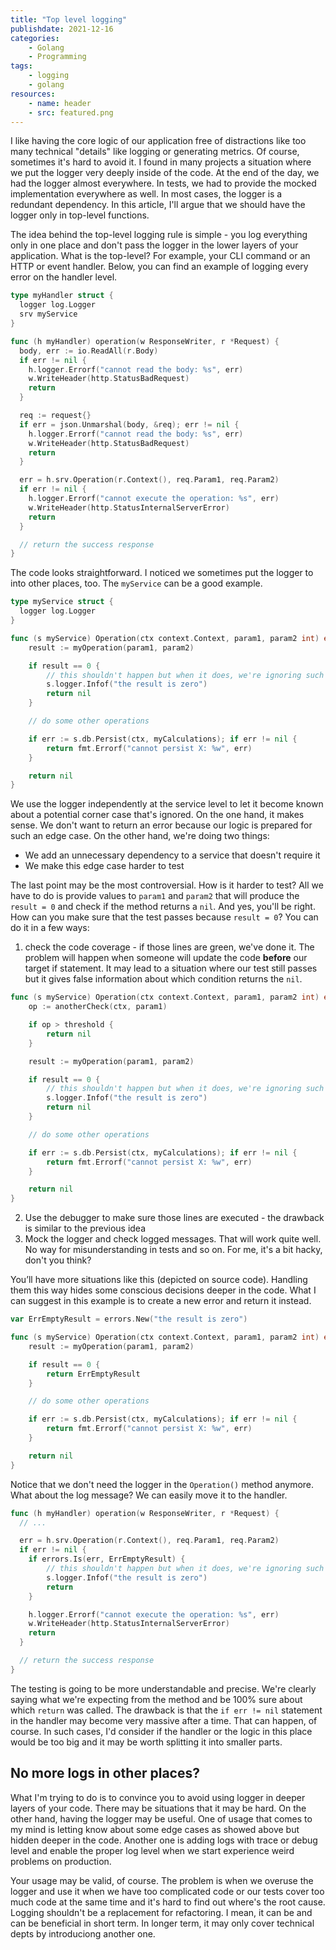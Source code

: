 ```yaml
---
title: "Top level logging"
publishdate: 2021-12-16
categories:
    - Golang
    - Programming
tags:
    - logging 
    - golang
resources:
    - name: header
    - src: featured.png
---
```


I like having the core logic of our application free of distractions like too many technical "details" like logging or generating metrics. Of course, sometimes it's hard to avoid it. I found in many projects a situation where we put the logger very deeply inside of the code. At the end of the day, we had the logger almost everywhere. In tests, we had to provide the mocked implementation everywhere as well. In most cases, the logger is a redundant dependency. In this article, I'll argue that we should have the logger only in top-level functions.

The idea behind the top-level logging rule is simple - you log everything only in one place and don't pass the logger in the lower layers of your application. What is the top-level? For example, your CLI command or an HTTP or event handler. Below, you can find an example of logging every error on the handler level.

```go
type myHandler struct {
  logger log.Logger
  srv myService
}

func (h myHandler) operation(w ResponseWriter, r *Request) {
  body, err := io.ReadAll(r.Body)
  if err != nil {
    h.logger.Errorf("cannot read the body: %s", err)
    w.WriteHeader(http.StatusBadRequest)
    return
  }

  req := request{}
  if err = json.Unmarshal(body, &req); err != nil {
    h.logger.Errorf("cannot read the body: %s", err)
    w.WriteHeader(http.StatusBadRequest)
    return
  }

  err = h.srv.Operation(r.Context(), req.Param1, req.Param2)
  if err != nil {
    h.logger.Errorf("cannot execute the operation: %s", err)
    w.WriteHeader(http.StatusInternalServerError)
    return
  }

  // return the success response
}
```

The code looks straightforward. I noticed we sometimes put the logger to into other places, too. The `myService` can be a good example.

```go
type myService struct {
  logger log.Logger
}

func (s myService) Operation(ctx context.Context, param1, param2 int) error {
    result := myOperation(param1, param2)

    if result == 0 {
        // this shouldn't happen but when it does, we're ignoring such cases
        s.logger.Infof("the result is zero")
        return nil
    }

    // do some other operations

    if err := s.db.Persist(ctx, myCalculations); if err != nil {
        return fmt.Errorf("cannot persist X: %w", err)
    }

    return nil
}
```

We use the logger independently at the service level to let it become known about a potential corner case that's ignored. On the one hand, it makes sense. We don't want to return an error because our logic is prepared for such an edge case. On the other hand, we're doing two things:

* We add an unnecessary dependency to a service that doesn't require it
* We make this edge case harder to test

The last point may be the most controversial. How is it harder to test? All we have to do is provide values to `param1` and `param2` that will produce the `result = 0` and check if the method returns a `nil`. And yes, you'll be right. How can you make sure that the test passes because `result = 0`? You can do it in a few ways:

1. check the code coverage - if those lines are green, we've done it. The problem will happen when someone will update the code **before** our target if statement. It may lead to a situation where our test still passes but it gives false information about which condition returns the `nil`.

```go
func (s myService) Operation(ctx context.Context, param1, param2 int) error {
    op := anotherCheck(ctx, param1)

    if op > threshold {
        return nil
    }

    result := myOperation(param1, param2)

    if result == 0 {
        // this shouldn't happen but when it does, we're ignoring such cases
        s.logger.Infof("the result is zero")
        return nil
    }

    // do some other operations

    if err := s.db.Persist(ctx, myCalculations); if err != nil {
        return fmt.Errorf("cannot persist X: %w", err)
    }

    return nil
}
```

2. Use the debugger to make sure those lines are executed - the drawback is similar to the previous idea
3. Mock the logger and check logged messages. That will work quite well. No way for misunderstanding in tests and so on. For me, it's a bit hacky, don't you think?

You’ll have more situations like this (depicted on source code). Handling them this way hides some conscious decisions deeper in the code. What I can suggest in this example is to create a new error and return it instead.

```go
var ErrEmptyResult = errors.New("the result is zero")

func (s myService) Operation(ctx context.Context, param1, param2 int) error {
    result := myOperation(param1, param2)

    if result == 0 {
        return ErrEmptyResult
    }

    // do some other operations

    if err := s.db.Persist(ctx, myCalculations); if err != nil {
        return fmt.Errorf("cannot persist X: %w", err)
    }

    return nil
}
```

Notice that we don't need the logger in the `Operation()` method anymore. What about the log message? We can easily move it to the handler.

```go
func (h myHandler) operation(w ResponseWriter, r *Request) {
  // ...

  err = h.srv.Operation(r.Context(), req.Param1, req.Param2)
  if err != nil {
    if errors.Is(err, ErrEmptyResult) {
        // this shouldn't happen but when it does, we're ignoring such cases
        s.logger.Infof("the result is zero")
        return
    }

    h.logger.Errorf("cannot execute the operation: %s", err)
    w.WriteHeader(http.StatusInternalServerError)
    return
  }

  // return the success response
}
```

The testing is going to be more understandable and precise. We're clearly saying what we're expecting from the method and be 100% sure about which `return` was called. The drawback is that the `if err != nil` statement in the handler may become very massive after a time. That can happen, of course. In such cases, I'd consider if the handler or the logic in this place would be too big and it may be worth splitting it into smaller parts.

## No more logs in other places?

What I'm trying to do is to convince you to avoid using logger in deeper layers of your code. There may be situations that it may be hard. On the other hand, having the logger may be useful. One of usage that comes to my mind is letting know about some edge cases as showed above but hidden deeper in the code. Another one is adding logs with trace or debug level and enable the proper log level when we start experience weird problems on production.

Your usage may be valid, of course. The problem is when we overuse the logger and use it when we have too complicated code or our tests cover too much code at the same time and it's hard to find out where's the root cause. Logging shouldn't be a replacement for refactoring. I mean, it can be and can be beneficial in short term. In longer term, it may only cover technical depts by introduciong another one.